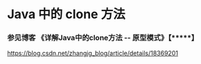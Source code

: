 Java 中的 clone 方法
=======

### 参见博客 《详解Java中的clone方法 -- 原型模式》【*****】
https://blog.csdn.net/zhangjg_blog/article/details/18369201